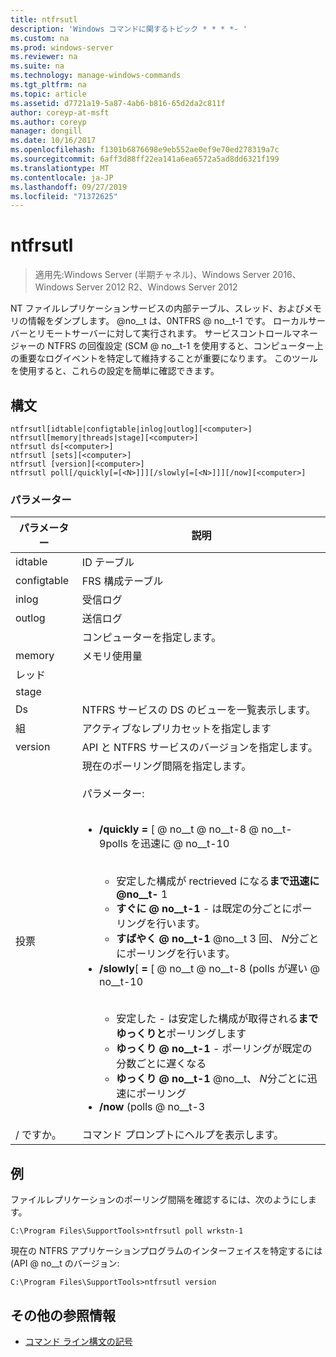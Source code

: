 ```yaml
---
title: ntfrsutl
description: 'Windows コマンドに関するトピック * * * *- '
ms.custom: na
ms.prod: windows-server
ms.reviewer: na
ms.suite: na
ms.technology: manage-windows-commands
ms.tgt_pltfrm: na
ms.topic: article
ms.assetid: d7721a19-5a87-4ab6-b816-65d2da2c811f
author: coreyp-at-msft
ms.author: coreyp
manager: dongill
ms.date: 10/16/2017
ms.openlocfilehash: f1301b6876698e9eb552ae0ef9e70ed278319a7c
ms.sourcegitcommit: 6aff3d88ff22ea141a6ea6572a5ad8dd6321f199
ms.translationtype: MT
ms.contentlocale: ja-JP
ms.lasthandoff: 09/27/2019
ms.locfileid: "71372625"
---
```

# <a name="ntfrsutl"></a>ntfrsutl

>適用先:Windows Server (半期チャネル)、Windows Server 2016、Windows Server 2012 R2、Windows Server 2012

NT ファイルレプリケーションサービスの内部テーブル、スレッド、およびメモリの情報をダンプします。 @no__t は、0NTFRS @ no__t-1 です。 ローカルサーバーとリモートサーバーに対して実行されます。 サービスコントロールマネージャーの NTFRS の回復設定 \(SCM @ no__t-1 を使用すると、コンピューター上の重要なログイベントを特定して維持することが重要になります。 このツールを使用すると、これらの設定を簡単に確認できます。   
  
## <a name="syntax"></a>構文  
  
```  
ntfrsutl[idtable|configtable|inlog|outlog][<computer>]  
ntfrsutl[memory|threads|stage][<computer>]  
ntfrsutl ds[<computer>]  
ntfrsutl [sets][<computer>]  
ntfrsutl [version][<computer>]  
ntfrsutl poll[/quickly[=[<N>]]][/slowly[=[<N>]]][/now][<computer>]  
```  
  
### <a name="parameters"></a>パラメーター  
  
|  パラメーター  |                                                                                                                                                                                                                                                                                                                                        説明                                                                                                                                                                                                                                                                                                                                         |
|-------------|--------------------------------------------------------------------------------------------------------------------------------------------------------------------------------------------------------------------------------------------------------------------------------------------------------------------------------------------------------------------------------------------------------------------------------------------------------------------------------------------------------------------------------------------------------------------------------------------------------------------------------------------------------------------------------------------|
|   idtable   |                                                                                                                                                                                                                                                                                                                                          ID テーブル                                                                                                                                                                                                                                                                                                                                          |
| configtable |                                                                                                                                                                                                                                                                                                                                  FRS 構成テーブル                                                                                                                                                                                                                                                                                                                                   |
|    inlog    |                                                                                                                                                                                                                                                                                                                                        受信ログ                                                                                                                                                                                                                                                                                                                                         |
|   outlog    |                                                                                                                                                                                                                                                                                                                                        送信ログ                                                                                                                                                                                                                                                                                                                                        |
| <computer>  |                                                                                                                                                                                                                                                                                                                                  コンピューターを指定します。                                                                                                                                                                                                                                                                                                                                   |
|   memory    |                                                                                                                                                                                                                                                                                                                                        メモリ使用量                                                                                                                                                                                                                                                                                                                                        |
|   レッド   |                                                                                                                                                                                                                                                                                                                                                                                                                                                                                                                                                                                                                                                                                            |
|    stage    |                                                                                                                                                                                                                                                                                                                                                                                                                                                                                                                                                                                                                                                                                            |
|     Ds      |                                                                                                                                                                                                                                                                                                                         NTFRS サービスの DS のビューを一覧表示します。                                                                                                                                                                                                                                                                                                                          |
|    組     |                                                                                                                                                                                                                                                                                                                             アクティブなレプリカセットを指定します                                                                                                                                                                                                                                                                                                                              |
|   version   |                                                                                                                                                                                                                                                                                                                       API と NTFRS サービスのバージョンを指定します。                                                                                                                                                                                                                                                                                                                        |
|    投票     | 現在のポーリング間隔を指定します。<br /><br />パラメーター:<br /><br /><ul><li>**\/quickly** **\=** \[ <N> @ no__t @ no__t-8 @ no__t-9polls を迅速に @ no__t-10<br /><br /><ul><li>安定した構成が rectrieved になる**まで迅速に @no__t-** 1</li><li>**すぐに @ no__t-1** \- は既定の分ごとにポーリングを行います。</li><li>**すばやく @ no__t-1**<N> @no__t 3 回、 *N*分ごとにポーリングを行います。</li></ul></li><li>**\/slowly**\[ **\=** \[ <N> @ no__t @ no__t-8 \(polls が遅い @ no__t-10<br /><br /><ul><li>安定した \- は安定した構成が取得される**までゆっくりと**ポーリングします</li><li>**ゆっくり @ no__t-1** \- ポーリングが既定の分数ごとに遅くなる</li><li>**ゆっくり @ no__t-1**<N> @no__t、 *N*分ごとに迅速にポーリング</li></ul></li><li>**\/now** \(polls @ no__t-3</li></ul> |
|     \/ ですか。     |                                                                                                                                                                                                                                                                                                                            コマンド プロンプトにヘルプを表示します。                                                                                                                                                                                                                                                                                                                            |
  
## <a name="BKMK_Examples"></a>例  
ファイルレプリケーションのポーリング間隔を確認するには、次のようにします。  
  
```  
C:\Program Files\SupportTools>ntfrsutl poll wrkstn-1  
```  
  
現在の NTFRS アプリケーションプログラムのインターフェイスを特定するには \(API @ no__t のバージョン:  
  
```  
C:\Program Files\SupportTools>ntfrsutl version  
```  
  
## <a name="additional-references"></a>その他の参照情報  
  
-   [コマンド ライン構文の記号](command-line-syntax-key.md)  
  
  
  

